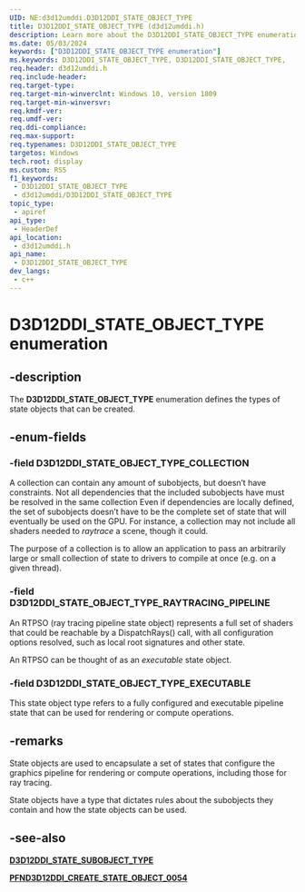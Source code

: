 ```yaml
---
UID: NE:d3d12umddi.D3D12DDI_STATE_OBJECT_TYPE
title: D3D12DDI_STATE_OBJECT_TYPE (d3d12umddi.h)
description: Learn more about the D3D12DDI_STATE_OBJECT_TYPE enumeration.
ms.date: 05/03/2024
keywords: ["D3D12DDI_STATE_OBJECT_TYPE enumeration"]
ms.keywords: D3D12DDI_STATE_OBJECT_TYPE, D3D12DDI_STATE_OBJECT_TYPE,
req.header: d3d12umddi.h
req.include-header: 
req.target-type: 
req.target-min-winverclnt: Windows 10, version 1809
req.target-min-winversvr: 
req.kmdf-ver: 
req.umdf-ver: 
req.ddi-compliance: 
req.max-support: 
req.typenames: D3D12DDI_STATE_OBJECT_TYPE
targetos: Windows
tech.root: display
ms.custom: RS5
f1_keywords:
 - D3D12DDI_STATE_OBJECT_TYPE
 - d3d12umddi/D3D12DDI_STATE_OBJECT_TYPE
topic_type:
 - apiref
api_type:
 - HeaderDef
api_location:
 - d3d12umddi.h
api_name:
 - D3D12DDI_STATE_OBJECT_TYPE
dev_langs:
 - c++
---
```


# D3D12DDI_STATE_OBJECT_TYPE enumeration

## -description

The **D3D12DDI_STATE_OBJECT_TYPE** enumeration defines the types of state objects that can be created.

## -enum-fields

### -field D3D12DDI_STATE_OBJECT_TYPE_COLLECTION

A collection can contain any amount of subobjects, but doesn’t have constraints. Not all dependencies that the included subobjects have must be resolved in the same collection  Even if dependencies are locally defined, the set of subobjects doesn’t have to be the complete set of state that will eventually be used on the GPU. For instance, a collection may not include all shaders needed to *raytrace* a scene, though it could.

The purpose of a collection is to allow an application to pass an arbitrarily large or small collection of state to drivers to compile at once (e.g. on a given thread).

### -field D3D12DDI_STATE_OBJECT_TYPE_RAYTRACING_PIPELINE

An RTPSO (ray tracing pipeline state object) represents a full set of shaders that could be reachable by a DispatchRays() call, with all configuration options resolved, such as local root signatures and other state.  

An RTPSO can be thought of as an *executable* state object.

### -field D3D12DDI_STATE_OBJECT_TYPE_EXECUTABLE

This state object type refers to a fully configured and executable pipeline state that can be used for rendering or compute operations.

## -remarks

State objects are used to encapsulate a set of states that configure the graphics pipeline for rendering or compute operations, including those for ray tracing.

State objects have a type that dictates rules about the subobjects they contain and how the state objects can be used.

## -see-also

[**D3D12DDI_STATE_SUBOBJECT_TYPE**](ne-d3d12umddi-d3d12ddi_state_subobject_type.md)

[**PFND3D12DDI_CREATE_STATE_OBJECT_0054**](nc-d3d12umddi-pfnd3d12ddi_create_state_object_0054.md)
